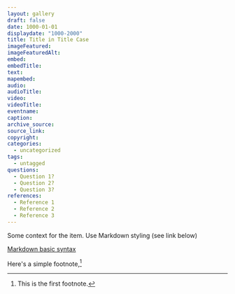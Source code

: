 ```yaml
---
layout: gallery
draft: false
date: 1000-01-01
displaydate: "1000-2000"
title: Title in Title Case
imageFeatured: 
imageFeaturedAlt: 
embed: 
embedTitle: 
text: 
mapembed: 
audio: 
audioTitle: 
video: 
videoTitle: 
eventname:
caption: 
archive_source: 
source_link: 
copyright:
categories:
  - uncategorized
tags:
  - untagged
questions:
  - Question 1?
  - Question 2?
  - Question 3?
references:
  - Reference 1
  - Reference 2
  - Reference 3
---
```


Some context for the item. Use Markdown styling (see link below)

[Markdown basic syntax](https://www.markdownguide.org/basic-syntax/)

Here's a simple footnote,[^1]

[^1]: This is the first footnote.
